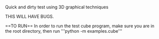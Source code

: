 Quick and dirty test using 3D graphical techniques

THIS WILL HAVE BUGS.

==TO RUN==
In order to run the test cube program, make sure you are in the root directory, then run '''python -m examples.cube'''
